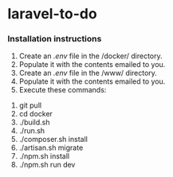 # laravel-to-do

### Installation instructions

1. Create an *.env*  file in the /docker/ directory.
2. Populate it with the contents emailed to you.
3. Create an *.env* file in the /www/ directory.
4. Populate it with the contents emailed to you.
5. Execute these commands:
1)  git pull
2) cd docker
3) ./build.sh
4) ./run.sh
5) ./composer.sh install
6) ./artisan.sh migrate
7) ./npm.sh install
8) ./npm.sh run dev
